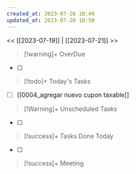 ```yaml
---
created_at: 2023-07-20 10:49
updated_at: 2023-07-20 10:50
---
```


<< [[2023-07-19]] | [[2023-07-21]] >>


> [!warning]+ OverDue

- [ ] 

> [!todo]+ Today's Tasks

- [ ] [[0004_agregar nuevo cupon taxable]]

> [!Warning]+ Unscheduled Tasks

- [ ] 

> [!success]+ Tasks Done Today

- [ ] 

> [!success]+ Meeting



